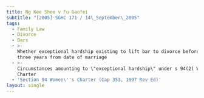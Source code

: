 ```yaml
---
title: Ng Kee Shee v Fu Gaofei
subtitle: "[2005] SGHC 171 / 14\_September\_2005"
tags:
  - Family Law
  - Divorce
  - Bars
  - >-
    Whether exceptional hardship existing to lift bar to divorce before lapse of
    three years from date of marriage
  - >-
    Circumstances amounting to \"exceptional hardship\" under s 94(2) Women\'s
    Charter
  - 'Section 94 Women\''s Charter (Cap 353, 1997 Rev Ed)'
layout: single
---
```


